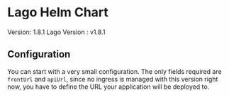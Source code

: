 # Lago Helm Chart

Version: 1.8.1
Lago Version : v1.8.1

## Configuration

You can start with a very small configuration.
The only fields required are `frontUrl` and `apiUrl`, since no ingress is managed with this version right now, you have to define the URL your application will be deployed to.
